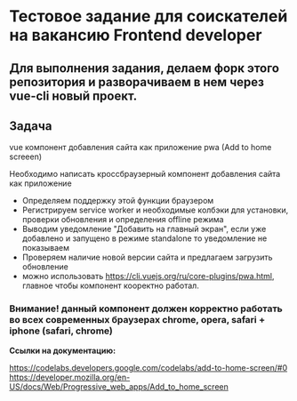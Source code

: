 # Тестовое задание для соискателей на вакансию Frontend developer

## Для выполнения задания, делаем форк этого репозитория и разворачиваем в нем через vue-cli новый проект.


## Задача
 
 vue компонент добавления сайта как приложение pwa (Add to home screeen)
 
 Необходимо написать кроссбраузерный компонент добавления сайта как приложение
 
 - Определяем поддержку этой функции браузером
 - Регистрируем service worker и необходимые колбэки для установки, проверки обновления и определения offline режима
 - Выводим уведомление "Добавить на главный экран", если уже добавлено и запущено в режиме standalone то уведомление не показываем
 - Проверяем наличие новой версии сайта и предлагаем загрузить обновление
 - можно использовать https://cli.vuejs.org/ru/core-plugins/pwa.html, главное чтобы компонент кооректно работал.
 
 
 ### Внимание! данный компонент должен корректно работать во всех современных браузерах chrome, opera, safari + iphone (safari, chrome)
 
 **Ссылки на документацию:**
 
 https://codelabs.developers.google.com/codelabs/add-to-home-screen/#0
 https://developer.mozilla.org/en-US/docs/Web/Progressive_web_apps/Add_to_home_screen
